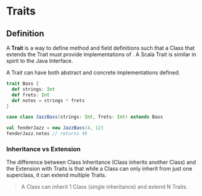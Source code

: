 # Traits

## Definition

A **Trait** is a way to define method and field definitions such that a Class that extends the Trait must provide implementations of . A Scala Trait is similar in spirit to the Java Interface.

A Trait can have both abstract and concrete implementations defined.

```scala
trait Bass {
  def strings: Int
  def frets: Int
  def notes = strings * frets
}

case class JazzBass(strings: Int, frets: Int) extends Bass

val fenderJazz = new JazzBass(4, 12)
fenderJazz.notes // returns 48
```

### Inheritance vs Extension

The difference between Class Inheritance \(Class inherits another Class\) and the Extension with Traits is that while a Class can only inherit from just one superclass, it can extend multiple Traits.

> A Class can inherit 1 Class \(single inheritance\) and extend N Traits.



